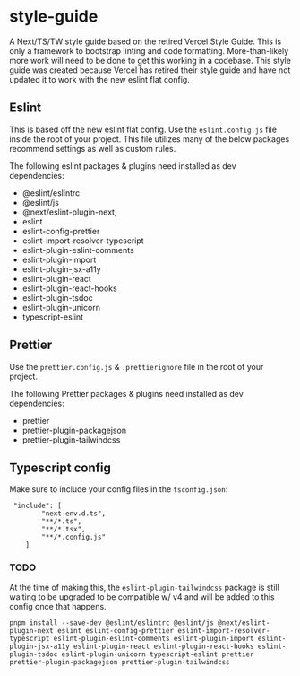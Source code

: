 # style-guide

A Next/TS/TW style guide based on the retired Vercel Style Guide. This is only a framework to bootstrap linting and code formatting. More-than-likely more work will need to be done to get this working in a codebase. This style guide was created because Vercel has retired their style guide and have not updated it to work with the new eslint flat config.

## Eslint

This is based off the new eslint flat config. Use the `eslint.config.js` file inside the root of your project. This file utilizes many of the below packages recommend settings as well as custom rules.

The following eslint packages & plugins need installed as dev dependencies:

-   @eslint/eslintrc
-   @eslint/js
-   @next/eslint-plugin-next,
-   eslint
-   eslint-config-prettier
-   eslint-import-resolver-typescript
-   eslint-plugin-eslint-comments
-   eslint-plugin-import
-   eslint-plugin-jsx-a11y
-   eslint-plugin-react
-   eslint-plugin-react-hooks
-   eslint-plugin-tsdoc
-   eslint-plugin-unicorn
-   typescript-eslint

## Prettier

Use the `prettier.config.js` & `.prettierignore` file in the root of your project.

The following Prettier packages & plugins need installed as dev dependencies:

-   prettier
-   prettier-plugin-packagejson
-   prettier-plugin-tailwindcss

## Typescript config

Make sure to include your config files in the `tsconfig.json`:

```
 "include": [
        "next-env.d.ts",
        "**/*.ts",
        "**/*.tsx",
        "**/*.config.js"
    ]
```


### TODO
At the time of making this, the `eslint-plugin-tailwindcss` package is still waiting to be upgraded to be compatible w/ v4 and will be added to this config once that happens. 


```
pnpm install --save-dev @eslint/eslintrc @eslint/js @next/eslint-plugin-next eslint eslint-config-prettier eslint-import-resolver-typescript eslint-plugin-eslint-comments eslint-plugin-import eslint-plugin-jsx-a11y eslint-plugin-react eslint-plugin-react-hooks eslint-plugin-tsdoc eslint-plugin-unicorn typescript-eslint prettier prettier-plugin-packagejson prettier-plugin-tailwindcss
```